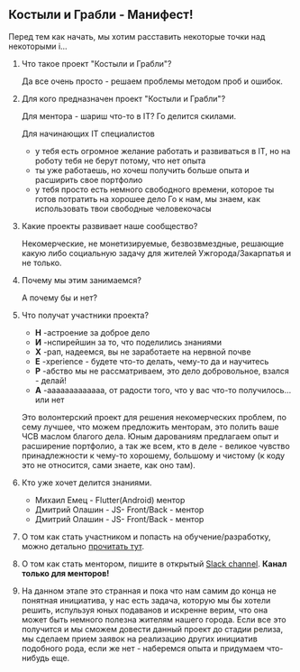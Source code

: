 ## Костыли и Грабли -  Манифест!

Перед тем как начать, мы хотим расставить некоторые точки над некоторыми i...

1. Что такое проект "Костыли и Грабли"?
    
    Да все очень просто - решаем проблемы методом проб и ошибок. 

2. Для кого предназначен проект "Костыли и Грабли"?

    Для ментора - шариш что-то в IT? Го делится скилами.
    
    Для начинающих IT специалистов
    - у тебя есть огромное желание работать и развиваться в IT, но на роботу тебя не берут потому, что нет опыта
    - ты уже работаешь, но хочеш получить больше опыта и расширить свое портфолио 
    - у тебя просто есть немного свободного времени, которое ты готов потратить на хорошее дело
Го к нам, мы знаем, как использовать твои свободные человекочасы 

3. Какие проекты развивает наше сообщество?

    Некомерческие, не монетизируемые, безвозвмездные, решающие какую либо социальную задачу для жителей Ужгорода/Закарпатья и не только. 

4. Почему мы этим занимаемся?

    А почему бы и нет?

5. Что получат участники проекта?
    * **Н** -астроение за доброе дело
    * **И** -нспирейшин за то, что поделились знаниями
    * **Х** -рап, надеемся, вы не заработаете на нервной почве
    * **Е** -xperience - будете что-то делать, чему-то да и научитесь 
    * **Р** -абство мы не рассматриваем, это дело добровольное, взался - делай!
    * **А** -ааааааааааааа, от радости того, что у вас что-то получилось... или нет

    Это волонтерский проект для решения некомерческих проблем, по сему лучшее, что можем предложить менторам, это полить ваше ЧСВ маслом благого дела.  Юным дарованиям предлагаем опыт и расширение портфолио, а так же всем, кто в деле - великое чувство принадлежности к чему-то хорошему, большому и чистому (к коду это не относится, сами знаете, как оно там).   

6. Кто уже хочет делится знаниями.
    - Михаил Емец - Flutter(Android) ментор
    - Дмитрий Олашин - JS- Front/Back - ментор
    - Дмитрий Олашин - JS- Front/Back - ментор

7. О том как стать участником и попасть на обучение/разработку, можно детально [прочитать тут](docs/test_description.md). 
8. О том как стать ментором, пишите в открытый [Slack channel](https://gdguzhhorod.slack.com/archives/C0143EPU7C4). **Канал только для менторов!**
9. На данном этапе это странная и пока что нам самим до конца не понятная инициатива, у нас есть задача, которую мы бы хотели решить, испульзуя юных подаванов и искренне верим, что она может быть немного полезна жителям нашего города. Если все это получится и мы сможем довести данный проект до стадии релиза, мы сделаем прием заявок на реализацию других инициатив подобного рода, если же нет - наберемся опыта и придумаем что-нибудь еще.
